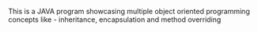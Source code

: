 This is a JAVA program showcasing multiple object oriented programming concepts like - inheritance, encapsulation and method overriding
